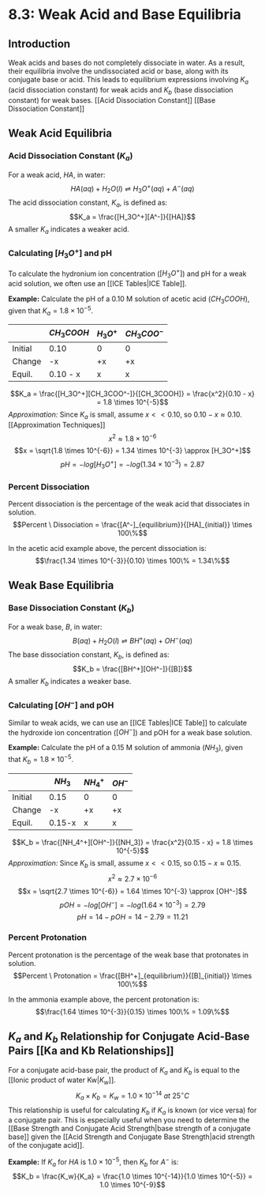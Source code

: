 # 8.3: Weak Acid and Base Equilibria

## Introduction
Weak acids and bases do not completely dissociate in water. As a result, their equilibria involve the undissociated acid or base, along with its conjugate base or acid. This leads to equilibrium expressions involving $K_a$ (acid dissociation constant) for weak acids and $K_b$ (base dissociation constant) for weak bases. [[Acid Dissociation Constant]] [[Base Dissociation Constant]]

## Weak Acid Equilibria

### Acid Dissociation Constant ($K_a$)
For a weak acid, $HA$, in water:
$$HA(aq) + H_2O(l) \rightleftharpoons H_3O^+(aq) + A^-(aq)$$
The acid dissociation constant, $K_a$, is defined as:
$$K_a = \frac{[H_3O^+][A^-]}{[HA]}$$
A smaller $K_a$ indicates a weaker acid.

### Calculating $[H_3O^+]$ and pH
To calculate the hydronium ion concentration ($[H_3O^+]$) and pH for a weak acid solution, we often use an [[ICE Tables|ICE Table]].

**Example:** Calculate the pH of a 0.10 M solution of acetic acid ($CH_3COOH$), given that $K_a = 1.8 \times 10^{-5}$.

|         | $CH_3COOH$ | $H_3O^+$ | $CH_3COO^-$ |
| ------- | ----------- | -------- | ----------- |
| Initial | 0.10        | 0        | 0           |
| Change  | -x          | +x       | +x          |
| Equil.  | 0.10 - x    | x        | x           |

$$K_a = \frac{[H_3O^+][CH_3COO^-]}{[CH_3COOH]} = \frac{x^2}{0.10 - x} = 1.8 \times 10^{-5}$$
*Approximation:* Since $K_a$ is small, assume $x << 0.10$, so $0.10 - x \approx 0.10$.  [[Approximation Techniques]]
$$x^2 \approx 1.8 \times 10^{-6}$$
$$x = \sqrt{1.8 \times 10^{-6}} = 1.34 \times 10^{-3} \approx [H_3O^+]$$
$$pH = -log[H_3O^+] = -log(1.34 \times 10^{-3}) = 2.87$$

### Percent Dissociation
Percent dissociation is the percentage of the weak acid that dissociates in solution.
$$Percent \ Dissociation = \frac{[A^-]_{equilibrium}}{[HA]_{initial}} \times 100\%$$

In the acetic acid example above, the percent dissociation is:
$$\frac{1.34 \times 10^{-3}}{0.10} \times 100\% = 1.34\%$$

## Weak Base Equilibria

### Base Dissociation Constant ($K_b$)
For a weak base, $B$, in water:
$$B(aq) + H_2O(l) \rightleftharpoons BH^+(aq) + OH^-(aq)$$
The base dissociation constant, $K_b$, is defined as:
$$K_b = \frac{[BH^+][OH^-]}{[B]}$$
A smaller $K_b$ indicates a weaker base.

### Calculating $[OH^-]$ and pOH
Similar to weak acids, we can use an [[ICE Tables|ICE Table]] to calculate the hydroxide ion concentration ($[OH^-]$) and pOH for a weak base solution.

**Example:** Calculate the pH of a 0.15 M solution of ammonia ($NH_3$), given that $K_b = 1.8 \times 10^{-5}$.

|         | $NH_3$ | $NH_4^+$ | $OH^-$ |
| ------- | ------ | -------- | ------- |
| Initial | 0.15   | 0        | 0       |
| Change  | -x     | +x       | +x      |
| Equil.  | 0.15-x | x        | x       |

$$K_b = \frac{[NH_4^+][OH^-]}{[NH_3]} = \frac{x^2}{0.15 - x} = 1.8 \times 10^{-5}$$
*Approximation:* Since $K_b$ is small, assume $x << 0.15$, so $0.15 - x \approx 0.15$.
$$x^2 \approx 2.7 \times 10^{-6}$$
$$x = \sqrt{2.7 \times 10^{-6}} = 1.64 \times 10^{-3} \approx [OH^-]$$
$$pOH = -log[OH^-] = -log(1.64 \times 10^{-3}) = 2.79$$
$$pH = 14 - pOH = 14 - 2.79 = 11.21$$

### Percent Protonation
Percent protonation is the percentage of the weak base that protonates in solution.
$$Percent \ Protonation = \frac{[BH^+]_{equilibrium}}{[B]_{initial}} \times 100\%$$

In the ammonia example above, the percent protonation is:
$$\frac{1.64 \times 10^{-3}}{0.15} \times 100\% = 1.09\%$$

## $K_a$ and $K_b$ Relationship for Conjugate Acid-Base Pairs [[Ka and Kb Relationships]]
For a conjugate acid-base pair, the product of $K_a$ and $K_b$ is equal to the [[Ionic product of water Kw|$K_w$]].
$$K_a \times K_b = K_w = 1.0 \times 10^{-14} \ at \ 25^\circ C$$
This relationship is useful for calculating $K_b$ if $K_a$ is known (or vice versa) for a conjugate pair. This is especially useful when you need to determine the [[Base Strength and Conjugate Acid Strength|base strength of a conjugate base]] given the [[Acid Strength and Conjugate Base Strength|acid strength of the conjugate acid]].

**Example:** If $K_a$ for $HA$ is $1.0 \times 10^{-5}$, then $K_b$ for $A^-$ is:
$$K_b = \frac{K_w}{K_a} = \frac{1.0 \times 10^{-14}}{1.0 \times 10^{-5}} = 1.0 \times 10^{-9}$$
